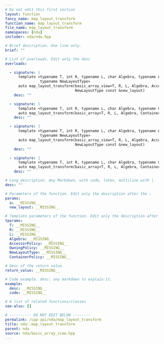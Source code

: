 ```yaml
---
# Do not edit this first section
layout: function
fancy_name: map_layout_transform
function_name: map_layout_transform
file_name: map_layout_transform
namespaces: [nda]
includer: nda/nda.hpp

# Brief description. One line only.
brief: ""

# List of overloads. Edit only the desc
overloads:

  - signature: |
      template <typename T, int R, typename L, char Algebra, typename AccessorPolicy, typename OwningPolicy,
                typename NewLayoutType>
      auto map_layout_transform(basic_array_view<T, R, L, Algebra, AccessorPolicy, OwningPolicy> a,
                                NewLayoutType const &new_layout)
    desc: ""

  - signature: |
      template <typename T, int R, typename L, char Algebra, typename ContainerPolicy, typename NewLayoutType>
      auto map_layout_transform(basic_array<T, R, L, Algebra, ContainerPolicy> &&a, NewLayoutType const &new_layout)
    desc: ""

  - signature: |
      template <typename T, int R, typename L, char Algebra, typename AccessorPolicy, typename OwningPolicy,
                typename NewLayoutType>
      auto map_layout_transform(basic_array_view<T, R, L, Algebra, AccessorPolicy, OwningPolicy> a,
                                NewLayoutType const &new_layout)
    desc: ""

  - signature: |
      template <typename T, int R, typename L, char Algebra, typename ContainerPolicy, typename NewLayoutType>
      auto map_layout_transform(basic_array<T, R, L, Algebra, ContainerPolicy> &&a, NewLayoutType const &new_layout)
    desc: ""

# Long description. Any Markdown, with code, latex, multiline with |
desc: ""

# Parameters of the function. Edit only the description after the :
params:
  a: __MISSING__
  new_layout: __MISSING__

# Template parameters of the function. Edit only the description after the :
tparams:
  T: __MISSING__
  R: __MISSING__
  L: __MISSING__
  Algebra: __MISSING__
  AccessorPolicy: __MISSING__
  OwningPolicy: __MISSING__
  NewLayoutType: __MISSING__
  ContainerPolicy: __MISSING__

# Desc of the return value
return_value: __MISSING__

# Code example. desc: any markdown to explain it.
example:
  desc: __MISSING__
  code: __MISSING__

# A list of related functions/classes
see-also: []

# ---------- DO NOT EDIT BELOW --------
permalink: /cpp-api/nda/map_layout_transform
title: nda::map_layout_transform
parent: nda
source: nda/basic_array_view.hpp
...
```


